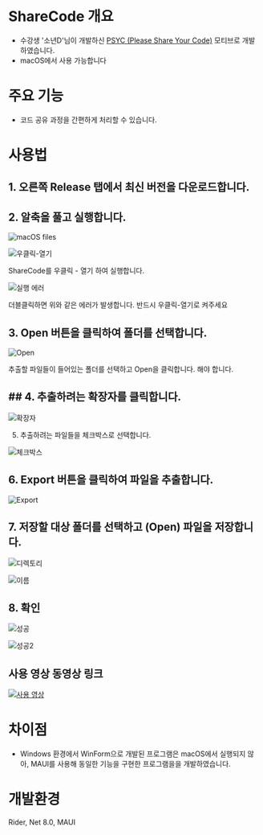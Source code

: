 # ShareCode 개요

- 수강생 '소년D'님이 개발하신 [PSYC (Please Share Your Code)](https://github.com/junghyunhwang/PleaseShareYourCode) 모티브로 개발하였습니다.
- macOS에서 사용 가능합니다

# 주요 기능

- 코드 공유 과정을 간편하게 처리할 수 있습니다.

# 사용법

## 1. 오른쪽 Release 탭에서 최신 버전을 다운로드합니다.

## 2. 알축을 풀고 실행합니다.

![macOS files](https://private-user-images.githubusercontent.com/120005202/401065200-ba269cdf-9df5-4210-8842-f9ab53b1bbde.png?jwt=eyJhbGciOiJIUzI1NiIsInR5cCI6IkpXVCJ9.eyJpc3MiOiJnaXRodWIuY29tIiwiYXVkIjoicmF3LmdpdGh1YnVzZXJjb250ZW50LmNvbSIsImtleSI6ImtleTUiLCJleHAiOjE3MzYzMjQ4MjksIm5iZiI6MTczNjMyNDUyOSwicGF0aCI6Ii8xMjAwMDUyMDIvNDAxMDY1MjAwLWJhMjY5Y2RmLTlkZjUtNDIxMC04ODQyLWY5YWI1M2IxYmJkZS5wbmc_WC1BbXotQWxnb3JpdGhtPUFXUzQtSE1BQy1TSEEyNTYmWC1BbXotQ3JlZGVudGlhbD1BS0lBVkNPRFlMU0E1M1BRSzRaQSUyRjIwMjUwMTA4JTJGdXMtZWFzdC0xJTJGczMlMkZhd3M0X3JlcXVlc3QmWC1BbXotRGF0ZT0yMDI1MDEwOFQwODIyMDlaJlgtQW16LUV4cGlyZXM9MzAwJlgtQW16LVNpZ25hdHVyZT1mOTI4ODMzYzAyNDg0ODhmYTczMjUyYTFkYjhkNjM5Nzc0MTE4YzNhMGQ1YjY5ODFkMDY2ZmJhZjFkMTBlZDkyJlgtQW16LVNpZ25lZEhlYWRlcnM9aG9zdCJ9.F4NoMPeS2f4T72FypUTh6LzuZH79KAvLdBPM5lOIh7U)

![우클릭-열기](https://private-user-images.githubusercontent.com/120005202/401087234-f1401f9a-c186-4c46-ade8-2b58f3880e69.png?jwt=eyJhbGciOiJIUzI1NiIsInR5cCI6IkpXVCJ9.eyJpc3MiOiJnaXRodWIuY29tIiwiYXVkIjoicmF3LmdpdGh1YnVzZXJjb250ZW50LmNvbSIsImtleSI6ImtleTUiLCJleHAiOjE3MzYzMjg3MjksIm5iZiI6MTczNjMyODQyOSwicGF0aCI6Ii8xMjAwMDUyMDIvNDAxMDg3MjM0LWYxNDAxZjlhLWMxODYtNGM0Ni1hZGU4LTJiNThmMzg4MGU2OS5wbmc_WC1BbXotQWxnb3JpdGhtPUFXUzQtSE1BQy1TSEEyNTYmWC1BbXotQ3JlZGVudGlhbD1BS0lBVkNPRFlMU0E1M1BRSzRaQSUyRjIwMjUwMTA4JTJGdXMtZWFzdC0xJTJGczMlMkZhd3M0X3JlcXVlc3QmWC1BbXotRGF0ZT0yMDI1MDEwOFQwOTI3MDlaJlgtQW16LUV4cGlyZXM9MzAwJlgtQW16LVNpZ25hdHVyZT1kY2IxODk2MWYxYmVmNDFlMTI2NmYzZDFkMjc3YjFiZDY5ZDdiMDI1NjRlOGJmMWI1ZTBjNmRlMGI2YmIyOGEzJlgtQW16LVNpZ25lZEhlYWRlcnM9aG9zdCJ9.JQOWW2xCwQqLtbLzHYA-1d2GfAAJK3AasvUlu2y3Ogg)

ShareCode를 우클릭 - 열기 하여 실행합니다.

![실행 에러](https://private-user-images.githubusercontent.com/120005202/401086399-dd661dc2-53b1-42e7-aae8-e47e8c4a12d1.png?jwt=eyJhbGciOiJIUzI1NiIsInR5cCI6IkpXVCJ9.eyJpc3MiOiJnaXRodWIuY29tIiwiYXVkIjoicmF3LmdpdGh1YnVzZXJjb250ZW50LmNvbSIsImtleSI6ImtleTUiLCJleHAiOjE3MzYzMjg1OTIsIm5iZiI6MTczNjMyODI5MiwicGF0aCI6Ii8xMjAwMDUyMDIvNDAxMDg2Mzk5LWRkNjYxZGMyLTUzYjEtNDJlNy1hYWU4LWU0N2U4YzRhMTJkMS5wbmc_WC1BbXotQWxnb3JpdGhtPUFXUzQtSE1BQy1TSEEyNTYmWC1BbXotQ3JlZGVudGlhbD1BS0lBVkNPRFlMU0E1M1BRSzRaQSUyRjIwMjUwMTA4JTJGdXMtZWFzdC0xJTJGczMlMkZhd3M0X3JlcXVlc3QmWC1BbXotRGF0ZT0yMDI1MDEwOFQwOTI0NTJaJlgtQW16LUV4cGlyZXM9MzAwJlgtQW16LVNpZ25hdHVyZT1kY2U3YzBkMTZjNzI2YjYxY2U3MzZkMWRmMWI3MzRiMDA5NTE5YjZlNGFlZjQ5NmVhNWRiOWY1N2RjYmI2ZTdmJlgtQW16LVNpZ25lZEhlYWRlcnM9aG9zdCJ9.oWMla-3gQBCY2-LV_0U3_t2NcRXiD1mCC9-gK9yrdlI)

더블클릭하면 위와 같은 에러가 발생합니다. 반드시 우클릭-열기로 켜주세요

## 3. Open 버튼을 클릭하여 폴더를 선택합니다.

![Open](https://private-user-images.githubusercontent.com/120005202/401084526-e1449ea3-f6bf-4064-a943-0fc43bb70353.png?jwt=eyJhbGciOiJIUzI1NiIsInR5cCI6IkpXVCJ9.eyJpc3MiOiJnaXRodWIuY29tIiwiYXVkIjoicmF3LmdpdGh1YnVzZXJjb250ZW50LmNvbSIsImtleSI6ImtleTUiLCJleHAiOjE3MzYzMjgyODAsIm5iZiI6MTczNjMyNzk4MCwicGF0aCI6Ii8xMjAwMDUyMDIvNDAxMDg0NTI2LWUxNDQ5ZWEzLWY2YmYtNDA2NC1hOTQzLTBmYzQzYmI3MDM1My5wbmc_WC1BbXotQWxnb3JpdGhtPUFXUzQtSE1BQy1TSEEyNTYmWC1BbXotQ3JlZGVudGlhbD1BS0lBVkNPRFlMU0E1M1BRSzRaQSUyRjIwMjUwMTA4JTJGdXMtZWFzdC0xJTJGczMlMkZhd3M0X3JlcXVlc3QmWC1BbXotRGF0ZT0yMDI1MDEwOFQwOTE5NDBaJlgtQW16LUV4cGlyZXM9MzAwJlgtQW16LVNpZ25hdHVyZT0xZDJiZTU2ZDRkNDkwYmIyNzZhYzIxODY4YmU1MGE2MTZlODIxY2U5N2Q3MDRkMThkNWNhNjE2ODVhOGQ1NjI4JlgtQW16LVNpZ25lZEhlYWRlcnM9aG9zdCJ9.YHuAOSKnzIdIRRP16lhP3pfD3yZF3x1f71vtYrby9ZA)

추출할 파일들이 들어있는 폴더를 선택하고 Open을 클릭합니다. 해야 합니다.

## ## 4. 추출하려는 확장자를 클릭합니다.

![확장자](https://private-user-images.githubusercontent.com/120005202/401084958-e14e88aa-721f-4855-b232-33c246277817.png?jwt=eyJhbGciOiJIUzI1NiIsInR5cCI6IkpXVCJ9.eyJpc3MiOiJnaXRodWIuY29tIiwiYXVkIjoicmF3LmdpdGh1YnVzZXJjb250ZW50LmNvbSIsImtleSI6ImtleTUiLCJleHAiOjE3MzYzMjg0MjcsIm5iZiI6MTczNjMyODEyNywicGF0aCI6Ii8xMjAwMDUyMDIvNDAxMDg0OTU4LWUxNGU4OGFhLTcyMWYtNDg1NS1iMjMyLTMzYzI0NjI3NzgxNy5wbmc_WC1BbXotQWxnb3JpdGhtPUFXUzQtSE1BQy1TSEEyNTYmWC1BbXotQ3JlZGVudGlhbD1BS0lBVkNPRFlMU0E1M1BRSzRaQSUyRjIwMjUwMTA4JTJGdXMtZWFzdC0xJTJGczMlMkZhd3M0X3JlcXVlc3QmWC1BbXotRGF0ZT0yMDI1MDEwOFQwOTIyMDdaJlgtQW16LUV4cGlyZXM9MzAwJlgtQW16LVNpZ25hdHVyZT0xOWUyOGM5ZWNhNGQ5M2UzMDRmYmQ4NzQxOGUwODYwNzkwYTRlMTExM2YyZmZlODU5Njc2MGQ1ODM3NDc5ZjM5JlgtQW16LVNpZ25lZEhlYWRlcnM9aG9zdCJ9.nyuPH0j3QAg2UQgKbfu7nX1IKRhX0V_o_uRLWvrmn5A)

5. 추출하려는 파일들을 체크박스로 선택합니다.

![체크박스](https://private-user-images.githubusercontent.com/120005202/401085030-557330f5-1752-4dc2-89db-4f08427e08bb.png?jwt=eyJhbGciOiJIUzI1NiIsInR5cCI6IkpXVCJ9.eyJpc3MiOiJnaXRodWIuY29tIiwiYXVkIjoicmF3LmdpdGh1YnVzZXJjb250ZW50LmNvbSIsImtleSI6ImtleTUiLCJleHAiOjE3MzYzMjg0MjcsIm5iZiI6MTczNjMyODEyNywicGF0aCI6Ii8xMjAwMDUyMDIvNDAxMDg1MDMwLTU1NzMzMGY1LTE3NTItNGRjMi04OWRiLTRmMDg0MjdlMDhiYi5wbmc_WC1BbXotQWxnb3JpdGhtPUFXUzQtSE1BQy1TSEEyNTYmWC1BbXotQ3JlZGVudGlhbD1BS0lBVkNPRFlMU0E1M1BRSzRaQSUyRjIwMjUwMTA4JTJGdXMtZWFzdC0xJTJGczMlMkZhd3M0X3JlcXVlc3QmWC1BbXotRGF0ZT0yMDI1MDEwOFQwOTIyMDdaJlgtQW16LUV4cGlyZXM9MzAwJlgtQW16LVNpZ25hdHVyZT0yY2VmZGVkNGNlMTY5M2Q1ZmU1OTc5ODc2NmM2YjE0OTNlNWMwMjhhNTU4NWUzNDFkODUyM2E2NzM1MjkwOGM0JlgtQW16LVNpZ25lZEhlYWRlcnM9aG9zdCJ9.2qVAAkGdAFEwLqdSWSRVjFvIc2c_6FaR_V-z-eVOebk)

## 6. Export 버튼을 클릭하여 파일을 추출합니다.

![Export](https://private-user-images.githubusercontent.com/120005202/401085108-db891236-b32d-4ff3-8c9b-e9fa8b95f363.png?jwt=eyJhbGciOiJIUzI1NiIsInR5cCI6IkpXVCJ9.eyJpc3MiOiJnaXRodWIuY29tIiwiYXVkIjoicmF3LmdpdGh1YnVzZXJjb250ZW50LmNvbSIsImtleSI6ImtleTUiLCJleHAiOjE3MzYzMjg0MjcsIm5iZiI6MTczNjMyODEyNywicGF0aCI6Ii8xMjAwMDUyMDIvNDAxMDg1MTA4LWRiODkxMjM2LWIzMmQtNGZmMy04YzliLWU5ZmE4Yjk1ZjM2My5wbmc_WC1BbXotQWxnb3JpdGhtPUFXUzQtSE1BQy1TSEEyNTYmWC1BbXotQ3JlZGVudGlhbD1BS0lBVkNPRFlMU0E1M1BRSzRaQSUyRjIwMjUwMTA4JTJGdXMtZWFzdC0xJTJGczMlMkZhd3M0X3JlcXVlc3QmWC1BbXotRGF0ZT0yMDI1MDEwOFQwOTIyMDdaJlgtQW16LUV4cGlyZXM9MzAwJlgtQW16LVNpZ25hdHVyZT03NGVkZjVjMTNmYjljNGU5MWVmMTJmMDNjZjRhNjU4ZjkyMjVlYmM4N2QxMjNkOTE0N2RmNWRkNjIzZDEzMjhkJlgtQW16LVNpZ25lZEhlYWRlcnM9aG9zdCJ9.ssNAhwvt-UNB4UUMXHf4WLnjXF13Ihiw4eV_ABupKLA)

## 7. 저장할 대상 폴더를 선택하고 (Open) 파일을 저장합니다.

![디렉토리](https://private-user-images.githubusercontent.com/120005202/401085108-db891236-b32d-4ff3-8c9b-e9fa8b95f363.png?jwt=eyJhbGciOiJIUzI1NiIsInR5cCI6IkpXVCJ9.eyJpc3MiOiJnaXRodWIuY29tIiwiYXVkIjoicmF3LmdpdGh1YnVzZXJjb250ZW50LmNvbSIsImtleSI6ImtleTUiLCJleHAiOjE3MzYzMjg0MjcsIm5iZiI6MTczNjMyODEyNywicGF0aCI6Ii8xMjAwMDUyMDIvNDAxMDg1MTA4LWRiODkxMjM2LWIzMmQtNGZmMy04YzliLWU5ZmE4Yjk1ZjM2My5wbmc_WC1BbXotQWxnb3JpdGhtPUFXUzQtSE1BQy1TSEEyNTYmWC1BbXotQ3JlZGVudGlhbD1BS0lBVkNPRFlMU0E1M1BRSzRaQSUyRjIwMjUwMTA4JTJGdXMtZWFzdC0xJTJGczMlMkZhd3M0X3JlcXVlc3QmWC1BbXotRGF0ZT0yMDI1MDEwOFQwOTIyMDdaJlgtQW16LUV4cGlyZXM9MzAwJlgtQW16LVNpZ25hdHVyZT03NGVkZjVjMTNmYjljNGU5MWVmMTJmMDNjZjRhNjU4ZjkyMjVlYmM4N2QxMjNkOTE0N2RmNWRkNjIzZDEzMjhkJlgtQW16LVNpZ25lZEhlYWRlcnM9aG9zdCJ9.ssNAhwvt-UNB4UUMXHf4WLnjXF13Ihiw4eV_ABupKLA)

![이름](https://private-user-images.githubusercontent.com/120005202/401085181-fa263108-e365-4929-854d-67696fa2283e.png?jwt=eyJhbGciOiJIUzI1NiIsInR5cCI6IkpXVCJ9.eyJpc3MiOiJnaXRodWIuY29tIiwiYXVkIjoicmF3LmdpdGh1YnVzZXJjb250ZW50LmNvbSIsImtleSI6ImtleTUiLCJleHAiOjE3MzYzMjg0MjcsIm5iZiI6MTczNjMyODEyNywicGF0aCI6Ii8xMjAwMDUyMDIvNDAxMDg1MTgxLWZhMjYzMTA4LWUzNjUtNDkyOS04NTRkLTY3Njk2ZmEyMjgzZS5wbmc_WC1BbXotQWxnb3JpdGhtPUFXUzQtSE1BQy1TSEEyNTYmWC1BbXotQ3JlZGVudGlhbD1BS0lBVkNPRFlMU0E1M1BRSzRaQSUyRjIwMjUwMTA4JTJGdXMtZWFzdC0xJTJGczMlMkZhd3M0X3JlcXVlc3QmWC1BbXotRGF0ZT0yMDI1MDEwOFQwOTIyMDdaJlgtQW16LUV4cGlyZXM9MzAwJlgtQW16LVNpZ25hdHVyZT1kMjhlOTM3MjhmNDYzZTBlNzhhY2I4NGI3MzI1MjlkNjJlMzYyYjY4MjRjNzQ4NWUyMDczYmIzNWI2Nzk3YTY3JlgtQW16LVNpZ25lZEhlYWRlcnM9aG9zdCJ9.NpR0PlSBMIB_OEGm09a3Mt5KG0XP_4RsH6sqmvSm0Cw)

## 8. 확인

![성공](https://private-user-images.githubusercontent.com/120005202/401085285-b974992e-9a47-4db5-87b8-97008b2f6610.png?jwt=eyJhbGciOiJIUzI1NiIsInR5cCI6IkpXVCJ9.eyJpc3MiOiJnaXRodWIuY29tIiwiYXVkIjoicmF3LmdpdGh1YnVzZXJjb250ZW50LmNvbSIsImtleSI6ImtleTUiLCJleHAiOjE3MzYzMjg0MjcsIm5iZiI6MTczNjMyODEyNywicGF0aCI6Ii8xMjAwMDUyMDIvNDAxMDg1Mjg1LWI5NzQ5OTJlLTlhNDctNGRiNS04N2I4LTk3MDA4YjJmNjYxMC5wbmc_WC1BbXotQWxnb3JpdGhtPUFXUzQtSE1BQy1TSEEyNTYmWC1BbXotQ3JlZGVudGlhbD1BS0lBVkNPRFlMU0E1M1BRSzRaQSUyRjIwMjUwMTA4JTJGdXMtZWFzdC0xJTJGczMlMkZhd3M0X3JlcXVlc3QmWC1BbXotRGF0ZT0yMDI1MDEwOFQwOTIyMDdaJlgtQW16LUV4cGlyZXM9MzAwJlgtQW16LVNpZ25hdHVyZT00ZDMzYmI0NzVjNTAwZTdjY2E4NWViYTg4ODQzYzI4NTRhNDIwNmY1YmIyY2VlYTg0MTgwYjAxZTM5MDUxYzA5JlgtQW16LVNpZ25lZEhlYWRlcnM9aG9zdCJ9.SXLSurSYR4L3BKquuUOAgppEl3zsxr8rwoPaeV_VoF8)

![성공2](https://private-user-images.githubusercontent.com/120005202/401085400-6b9f990b-bf92-4163-86a9-26ccc6a6b288.png?jwt=eyJhbGciOiJIUzI1NiIsInR5cCI6IkpXVCJ9.eyJpc3MiOiJnaXRodWIuY29tIiwiYXVkIjoicmF3LmdpdGh1YnVzZXJjb250ZW50LmNvbSIsImtleSI6ImtleTUiLCJleHAiOjE3MzYzMjg0MjcsIm5iZiI6MTczNjMyODEyNywicGF0aCI6Ii8xMjAwMDUyMDIvNDAxMDg1NDAwLTZiOWY5OTBiLWJmOTItNDE2My04NmE5LTI2Y2NjNmE2YjI4OC5wbmc_WC1BbXotQWxnb3JpdGhtPUFXUzQtSE1BQy1TSEEyNTYmWC1BbXotQ3JlZGVudGlhbD1BS0lBVkNPRFlMU0E1M1BRSzRaQSUyRjIwMjUwMTA4JTJGdXMtZWFzdC0xJTJGczMlMkZhd3M0X3JlcXVlc3QmWC1BbXotRGF0ZT0yMDI1MDEwOFQwOTIyMDdaJlgtQW16LUV4cGlyZXM9MzAwJlgtQW16LVNpZ25hdHVyZT1iY2MzZDE1OTViMjdlY2NmODczNGJmY2NlMTk4Y2ZkYTQ3YTk4OGI5ZmRjZTZkMDNjOTc0YjUwOWQ5YjQ3MDNjJlgtQW16LVNpZ25lZEhlYWRlcnM9aG9zdCJ9.uxdq8WVEEE6-pRSK5l7_5DowS3Dh6krapLcgfmJW2Zg)


## 사용 영상 동영상 링크

[![사용 영상](https://img.youtube.com/vi/3EdAjL6HsGo/0.jpg)](https://youtu.be/3EdAjL6HsGo)

# 차이점

- Windows 환경에서 WinForm으로 개발된 프로그램은 macOS에서 실행되지 않아, MAUI를 사용해 동일한 기능을 구현한 프로그램을을 개발하였습니다.

# 개발환경

Rider, Net 8.0, MAUI